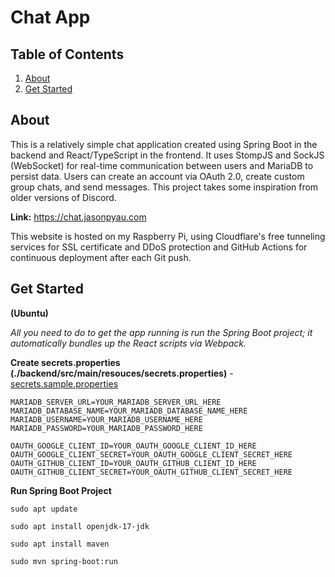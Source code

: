 # Chat App

## Table of Contents
<ol>
  <li><a href="#about">About</a></li>
  <li><a href="#get-started">Get Started</a></li>
</ol>


## About
This is a relatively simple chat application created using Spring Boot in the backend and React/TypeScript in the frontend. 
It uses StompJS and SockJS (WebSocket) for real-time communication between users and MariaDB to persist data. 
Users can create an account via OAuth 2.0, create custom group chats, and send messages. 
This project takes some inspiration from older versions of Discord.

**Link:** <a href="https://chat.jasonpyau.com">https://chat.jasonpyau.com</a>
<br>

This website is hosted on my Raspberry Pi, using Cloudflare's free tunneling services for SSL certificate and DDoS protection and GitHub Actions for continuous deployment after each Git push.

## Get Started
**(Ubuntu)**

*All you need to do to get the app running is run the Spring Boot project; it automatically bundles up the React scripts via Webpack.* 

**Create secrets.properties (./backend/src/main/resouces/secrets.properties)** -
<a href="https://github.com/jasonpyau/Chat-App/blob/main/backend/src/main/resources/secrets.sample.properties">secrets.sample.properties</a>

```
MARIADB_SERVER_URL=YOUR_MARIADB_SERVER_URL_HERE
MARIADB_DATABASE_NAME=YOUR_MARIADB_DATABASE_NAME_HERE
MARIADB_USERNAME=YOUR_MARIADB_USERNAME_HERE
MARIADB_PASSWORD=YOUR_MARIADB_PASSWORD_HERE

OAUTH_GOOGLE_CLIENT_ID=YOUR_OAUTH_GOOGLE_CLIENT_ID_HERE
OAUTH_GOOGLE_CLIENT_SECRET=YOUR_OAUTH_GOOGLE_CLIENT_SECRET_HERE
OAUTH_GITHUB_CLIENT_ID=YOUR_OAUTH_GITHUB_CLIENT_ID_HERE
OAUTH_GITHUB_CLIENT_SECRET=YOUR_OAUTH_GITHUB_CLIENT_SECRET_HERE
```

**Run Spring Boot Project**
```
sudo apt update

sudo apt install openjdk-17-jdk

sudo apt install maven

sudo mvn spring-boot:run
```
